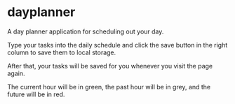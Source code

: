 # dayplanner

 A day planner application for scheduling out your day.

 Type your tasks into the daily schedule and click the save button in the right column to save them to local storage. 
 
 After that, your tasks will be saved for you whenever you visit the page again. 

 The current hour will be in green, the past hour will be in grey, and the future will be in red.